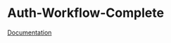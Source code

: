 # Auth-Workflow-Complete

[Documentation](https://harshit-raj-2000.github.io/Auth-Workflow-Complete/)

